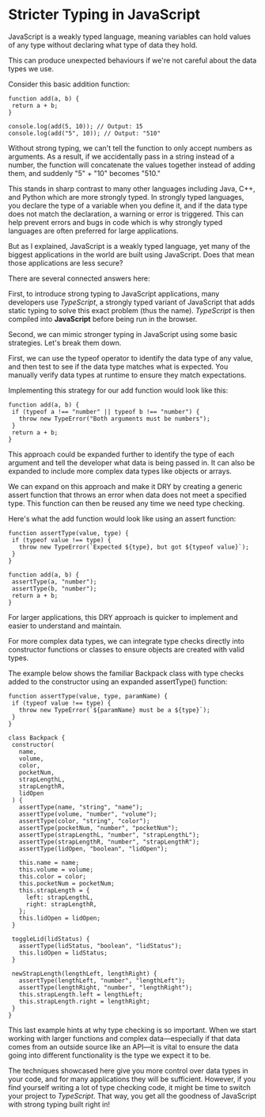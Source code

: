 # Stricter Typing in JavaScript

JavaScript is a weakly typed language, meaning variables can hold values of any type without declaring what type of data they hold.

This can produce unexpected behaviours if we're not careful about the data types we use.

Consider this basic addition function:

```
function add(a, b) {
 return a + b;
}

console.log(add(5, 10)); // Output: 15
console.log(add("5", 10)); // Output: "510"
```

Without strong typing, we can't tell the function to only accept numbers as arguments. As a result, if we accidentally pass in a string instead of a number, the function will concatenate the values together instead of adding them, and suddenly "5" + "10" becomes "510."

This stands in sharp contrast to many other languages including Java, C++, and Python which are more strongly typed. In strongly typed languages, you declare the type of a variable when you define it, and if the data type does not match the declaration, a warning or error is triggered. This can help prevent errors and bugs in code which is why strongly typed languages are often preferred for large applications.

But as I explained, JavaScript is a weakly typed language, yet many of the biggest applications in the world are built using JavaScript. Does that mean those applications are less secure?

There are several connected answers here:

First, to introduce strong typing to JavaScript applications, many developers use _TypeScript_, a strongly typed variant of JavaScript that adds static typing to solve this exact problem (thus the name). _TypeScript_ is then compiled into **JavaScript** before being run in the browser.

Second, we can mimic stronger typing in JavaScript using some basic strategies. Let's break them down.

First, we can use the typeof operator to identify the data type of any value, and then test to see if the data type matches what is expected. You manually verify data types at runtime to ensure they match expectations.

Implementing this strategy for our add function would look like this:

```
function add(a, b) {
 if (typeof a !== "number" || typeof b !== "number") {
   throw new TypeError("Both arguments must be numbers");
 }
 return a + b;
}
```

This approach could be expanded further to identify the type of each argument and tell the developer what data is being passed in. It can also be expanded to include more complex data types like objects or arrays.

We can expand on this approach and make it DRY by creating a generic assert function that throws an error when data does not meet a specified type. This function can then be reused any time we need type checking.

Here's what the add function would look like using an assert function:

```
function assertType(value, type) {
 if (typeof value !== type) {
   throw new TypeError(`Expected ${type}, but got ${typeof value}`);
 }
}

function add(a, b) {
 assertType(a, "number");
 assertType(b, "number");
 return a + b;
}
```

For larger applications, this DRY approach is quicker to implement and easier to understand and maintain.

For more complex data types, we can integrate type checks directly into constructor functions or classes to ensure objects are created with valid types.

The example below shows the familiar Backpack class with type checks added to the constructor using an expanded assertType() function:

```
function assertType(value, type, paramName) {
 if (typeof value !== type) {
   throw new TypeError(`${paramName} must be a ${type}`);
 }
}

class Backpack {
 constructor(
   name,
   volume,
   color,
   pocketNum,
   strapLengthL,
   strapLengthR,
   lidOpen
 ) {
   assertType(name, "string", "name");
   assertType(volume, "number", "volume");
   assertType(color, "string", "color");
   assertType(pocketNum, "number", "pocketNum");
   assertType(strapLengthL, "number", "strapLengthL");
   assertType(strapLengthR, "number", "strapLengthR");
   assertType(lidOpen, "boolean", "lidOpen");

   this.name = name;
   this.volume = volume;
   this.color = color;
   this.pocketNum = pocketNum;
   this.strapLength = {
     left: strapLengthL,
     right: strapLengthR,
   };
   this.lidOpen = lidOpen;
 }

 toggleLid(lidStatus) {
   assertType(lidStatus, "boolean", "lidStatus");
   this.lidOpen = lidStatus;
 }

 newStrapLength(lengthLeft, lengthRight) {
   assertType(lengthLeft, "number", "lengthLeft");
   assertType(lengthRight, "number", "lengthRight");
   this.strapLength.left = lengthLeft;
   this.strapLength.right = lengthRight;
 }
}
```

This last example hints at why type checking is so important. When we start working with larger functions and complex data—especially if that data comes from an outside source like an API—it is vital to ensure the data going into different functionality is the type we expect it to be.

The techniques showcased here give you more control over data types in your code, and for many applications they will be sufficient. However, if you find yourself writing a lot of type checking code, it might be time to switch your project to _TypeScript_. That way, you get all the goodness of JavaScript with strong typing built right in!
